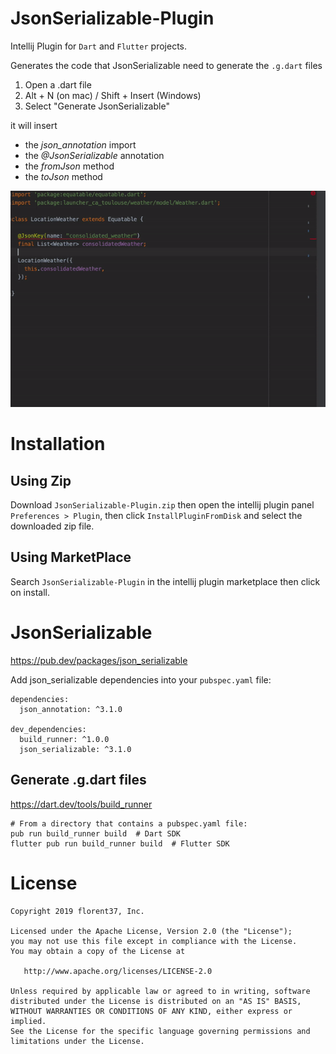 # JsonSerializable-Plugin

Intellij Plugin for `Dart` and `Flutter` projects.

Generates the code that JsonSerializable need to generate the `.g.dart` files
      
1. Open a .dart file
2. Alt + N (on mac) / Shift + Insert (Windows)
3. Select "Generate JsonSerializable"

it will insert
<ul>
<li>the <i>json_annotation</i> import</li>
<li>the <i>@JsonSerializable</i> annotation</li>
<li>the <i>fromJson</i> method</li>
<li>the <i>toJson</i> method</li>
</ul>

<a href="https://github.com/florent37/JsonSerializable-Plugin/blob/master/medias/sample.gif">
<img src="https://github.com/florent37/JsonSerializable-Plugin/blob/master/medias/sample.gif">
</a>

# Installation

## Using Zip 

Download `JsonSerializable-Plugin.zip` then open the intellij plugin panel `Preferences > Plugin`,  then click `InstallPluginFromDisk` and select the downloaded zip file.

## Using MarketPlace

Search `JsonSerializable-Plugin` in the intellij plugin marketplace then click on install.

# JsonSerializable

https://pub.dev/packages/json_serializable

Add json_serializable dependencies into your `pubspec.yaml` file:
```
dependencies:
  json_annotation: ^3.1.0

dev_dependencies:
  build_runner: ^1.0.0
  json_serializable: ^3.1.0
```

## Generate .g.dart files

https://dart.dev/tools/build_runner

```
# From a directory that contains a pubspec.yaml file:
pub run build_runner build  # Dart SDK
flutter pub run build_runner build  # Flutter SDK
```

# License

    Copyright 2019 florent37, Inc.

    Licensed under the Apache License, Version 2.0 (the "License");
    you may not use this file except in compliance with the License.
    You may obtain a copy of the License at

       http://www.apache.org/licenses/LICENSE-2.0

    Unless required by applicable law or agreed to in writing, software
    distributed under the License is distributed on an "AS IS" BASIS,
    WITHOUT WARRANTIES OR CONDITIONS OF ANY KIND, either express or implied.
    See the License for the specific language governing permissions and
    limitations under the License.